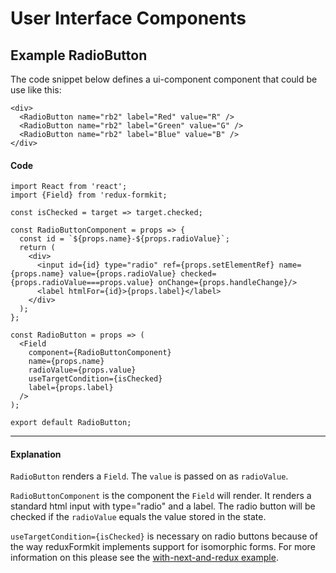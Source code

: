 # User Interface Components


## Example RadioButton

The code snippet below defines a ui-component component that could be use like this:
```
<div>
  <RadioButton name="rb2" label="Red" value="R" />
  <RadioButton name="rb2" label="Green" value="G" />
  <RadioButton name="rb2" label="Blue" value="B" />
</div>
```
<!-- STORY -->

#### Code
```
import React from 'react';
import {Field} from 'redux-formkit;

const isChecked = target => target.checked;
  
const RadioButtonComponent = props => {
  const id = `${props.name}-${props.radioValue}`;
  return (
    <div>
      <input id={id} type="radio" ref={props.setElementRef} name={props.name} value={props.radioValue} checked={props.radioValue===props.value} onChange={props.handleChange}/>
      <label htmlFor={id}>{props.label}</label>
    </div>
  );
};

const RadioButton = props => (
  <Field
    component={RadioButtonComponent}
    name={props.name}
    radioValue={props.value}
    useTargetCondition={isChecked}
    label={props.label}
  />
);

export default RadioButton;
```
---
#### Explanation
`RadioButton` renders a `Field`. The `value` is passed on as `radioValue`. 

`RadioButtonComponent` is the component the `Field` will render. It renders a standard html input with type="radio" and a label. The radio button will be checked if the `radioValue` equals the value stored in the state.

`useTargetCondition={isChecked}` is necessary on radio buttons because of the way reduxFormkit implements support for isomorphic forms. For more information on this please see the [with-next-and-redux example](https://github.com/chrisfield/redux-formkit/tree/master/examples/with-next-and-redux). 